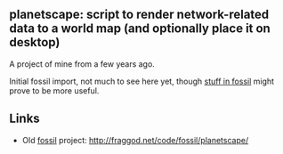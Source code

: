 planetscape: script to render network-related data to a world map (and optionally place it on desktop)
--------------------

A project of mine from a few years ago.

Initial fossil import, not much to see here yet, though [stuff in
fossil](http://fraggod.net/code/fossil/planetscape/) might prove to be more
useful.


Links
--------------------

* Old [fossil](http://www.fossil-scm.org/) project:
	http://fraggod.net/code/fossil/planetscape/
